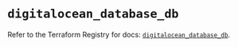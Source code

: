 # `digitalocean_database_db`

Refer to the Terraform Registry for docs: [`digitalocean_database_db`](https://registry.terraform.io/providers/digitalocean/digitalocean/2.44.0/docs/resources/database_db).
